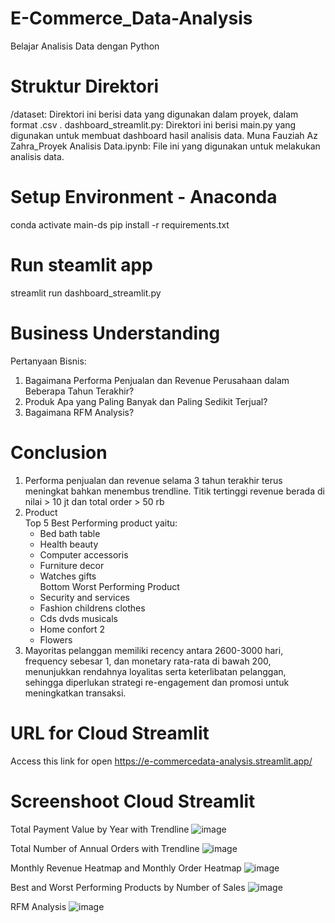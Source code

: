 # E-Commerce_Data-Analysis
Belajar Analisis Data dengan Python

# Struktur Direktori
/dataset: Direktori ini berisi data yang digunakan dalam proyek, dalam format .csv .
dashboard_streamlit.py: Direktori ini berisi main.py yang digunakan untuk membuat dashboard hasil analisis data.
Muna Fauziah Az Zahra_Proyek Analisis Data.ipynb: File ini yang digunakan untuk melakukan analisis data.

# Setup Environment - Anaconda
conda activate main-ds
pip install -r requirements.txt

# Run steamlit app
streamlit run dashboard_streamlit.py

# Business Understanding
Pertanyaan Bisnis:
1. Bagaimana Performa Penjualan dan Revenue Perusahaan dalam Beberapa Tahun Terakhir?
2. Produk Apa yang Paling Banyak dan Paling Sedikit Terjual?
3. Bagaimana RFM Analysis?

# Conclusion
1. Performa penjualan dan revenue selama 3 tahun terakhir terus meningkat bahkan menembus trendline. Titik tertinggi revenue berada di nilai > 10 jt dan total order > 50 rb
2. Product    
     Top 5 Best Performing product yaitu:
   - Bed bath table
   - Health beauty
   - Computer accessoris
   - Furniture decor
   - Watches gifts   
      Bottom Worst Performing Product
   - Security and services
   - Fashion childrens clothes
   - Cds dvds musicals
   - Home confort 2
   - Flowers
3. Mayoritas pelanggan memiliki recency antara 2600-3000 hari, frequency sebesar 1, dan monetary rata-rata di bawah 200, menunjukkan rendahnya loyalitas serta keterlibatan pelanggan, sehingga diperlukan strategi re-engagement dan promosi untuk meningkatkan transaksi.

# URL for Cloud Streamlit
Access this link for open https://e-commercedata-analysis.streamlit.app/

# Screenshoot Cloud Streamlit
Total Payment Value by Year with Trendline
![image](https://github.com/user-attachments/assets/33ee0bc5-9bf4-4558-9d33-af6562073e2a)

Total Number of Annual Orders with Trendline
![image](https://github.com/user-attachments/assets/a0e9f4d9-bea8-45a1-8d58-30f4b58371ee)

Monthly Revenue Heatmap and Monthly Order Heatmap
![image](https://github.com/user-attachments/assets/b88c3b2c-009c-4a51-82ea-04476f88a4d1)

Best and Worst Performing Products by Number of Sales
![image](https://github.com/user-attachments/assets/42a573ac-4017-4e5a-bc7e-d006591fee5c)

RFM Analysis
![image](https://github.com/user-attachments/assets/db004023-fc70-4ce8-899d-54ead7d96ced)










   


